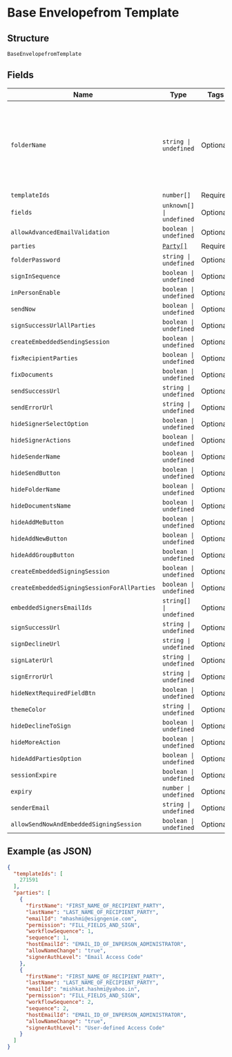 
# Base Envelopefrom Template

## Structure

`BaseEnvelopefromTemplate`

## Fields

| Name | Type | Tags | Description |
|  --- | --- | --- | --- |
| `folderName` | `string \| undefined` | Optional | If this value is not provided, then the document(s) folder name is kept same as the template(s) name(s). |
| `templateIds` | `number[]` | Required | - |
| `fields` | `unknown[] \| undefined` | Optional | - |
| `allowAdvancedEmailValidation` | `boolean \| undefined` | Optional | - |
| `parties` | [`Party[]`](../../doc/models/party.md) | Required | - |
| `folderPassword` | `string \| undefined` | Optional | - |
| `signInSequence` | `boolean \| undefined` | Optional | - |
| `inPersonEnable` | `boolean \| undefined` | Optional | - |
| `sendNow` | `boolean \| undefined` | Optional | - |
| `signSuccessUrlAllParties` | `boolean \| undefined` | Optional | - |
| `createEmbeddedSendingSession` | `boolean \| undefined` | Optional | - |
| `fixRecipientParties` | `boolean \| undefined` | Optional | - |
| `fixDocuments` | `boolean \| undefined` | Optional | - |
| `sendSuccessUrl` | `string \| undefined` | Optional | - |
| `sendErrorUrl` | `string \| undefined` | Optional | - |
| `hideSignerSelectOption` | `boolean \| undefined` | Optional | - |
| `hideSignerActions` | `boolean \| undefined` | Optional | - |
| `hideSenderName` | `boolean \| undefined` | Optional | - |
| `hideSendButton` | `boolean \| undefined` | Optional | - |
| `hideFolderName` | `boolean \| undefined` | Optional | - |
| `hideDocumentsName` | `boolean \| undefined` | Optional | - |
| `hideAddMeButton` | `boolean \| undefined` | Optional | - |
| `hideAddNewButton` | `boolean \| undefined` | Optional | - |
| `hideAddGroupButton` | `boolean \| undefined` | Optional | - |
| `createEmbeddedSigningSession` | `boolean \| undefined` | Optional | - |
| `createEmbeddedSigningSessionForAllParties` | `boolean \| undefined` | Optional | - |
| `embeddedSignersEmailIds` | `string[] \| undefined` | Optional | - |
| `signSuccessUrl` | `string \| undefined` | Optional | - |
| `signDeclineUrl` | `string \| undefined` | Optional | - |
| `signLaterUrl` | `string \| undefined` | Optional | - |
| `signErrorUrl` | `string \| undefined` | Optional | - |
| `hideNextRequiredFieldBtn` | `boolean \| undefined` | Optional | - |
| `themeColor` | `string \| undefined` | Optional | - |
| `hideDeclineToSign` | `boolean \| undefined` | Optional | - |
| `hideMoreAction` | `boolean \| undefined` | Optional | - |
| `hideAddPartiesOption` | `boolean \| undefined` | Optional | - |
| `sessionExpire` | `boolean \| undefined` | Optional | - |
| `expiry` | `number \| undefined` | Optional | - |
| `senderEmail` | `string \| undefined` | Optional | - |
| `allowSendNowAndEmbeddedSigningSession` | `boolean \| undefined` | Optional | - |

## Example (as JSON)

```json
{
  "templateIds": [
    271591
  ],
  "parties": [
    {
      "firstName": "FIRST_NAME_OF_RECIPIENT_PARTY",
      "lastName": "LAST_NAME_OF_RECIPIENT_PARTY",
      "emailId": "mhashmi@esigngenie.com",
      "permission": "FILL_FIELDS_AND_SIGN",
      "workflowSequence": 1,
      "sequence": 1,
      "hostEmailId": "EMAIL_ID_OF_INPERSON_ADMINISTRATOR",
      "allowNameChange": "true",
      "signerAuthLevel": "Email Access Code"
    },
    {
      "firstName": "FIRST_NAME_OF_RECIPIENT_PARTY",
      "lastName": "LAST_NAME_OF_RECIPIENT_PARTY",
      "emailId": "mishkat.hashmi@yahoo.in",
      "permission": "FILL_FIELDS_AND_SIGN",
      "workflowSequence": 2,
      "sequence": 2,
      "hostEmailId": "EMAIL_ID_OF_INPERSON_ADMINISTRATOR",
      "allowNameChange": "true",
      "signerAuthLevel": "User-defined Access Code"
    }
  ]
}
```


